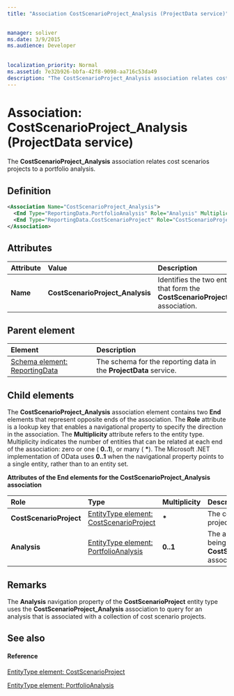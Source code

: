 ```yaml
---
title: "Association CostScenarioProject_Analysis (ProjectData service)"

 
manager: soliver
ms.date: 3/9/2015
ms.audience: Developer
 
 
localization_priority: Normal
ms.assetid: 7e32b926-bbfa-42f8-9098-aa716c53da49
description: "The CostScenarioProject_Analysis association relates cost scenarios projects to a portfolio analysis."
---
```


# Association: CostScenarioProject_Analysis (ProjectData service)

The **CostScenarioProject_Analysis** association relates cost scenarios projects to a portfolio analysis. 
  
## Definition

```XML
<Association Name="CostScenarioProject_Analysis">
  <End Type="ReportingData.PortfolioAnalysis" Role="Analysis" Multiplicity="0..1" />
  <End Type="ReportingData.CostScenarioProject" Role="CostScenarioProject" Multiplicity="*" />
</Association>
```

## Attributes

|**Attribute**|**Value**|**Description**|
|:-----|:-----|:-----|
|**Name** <br/> |**CostScenarioProject_Analysis** <br/> |Identifies the two entity types that form the **CostScenarioProject_Analysis** association.  <br/> |
   
## Parent element

|**Element**|**Description**|
|:-----|:-----|
|[Schema element: ReportingData](schema-reportingdata-projectdata-service.md) <br/> |The schema for the reporting data in the **ProjectData** service.  <br/> |
   
## Child elements

The **CostScenarioProject_Analysis** association element contains two **End** elements that represent opposite ends of the association. The **Role** attribute is a lookup key that enables a navigational property to specify the direction in the association. The **Multiplicity** attribute refers to the entity type. Multiplicity indicates the number of entities that can be related at each end of the association: zero or one ( **0..1**), or many ( **\***). The Microsoft .NET implementation of OData uses **0..1** when the navigational property points to a single entity, rather than to an entity set. 
  
**Attributes of the End elements for the CostScenarioProject_Analysis association**

|**Role**|**Type**|**Multiplicity**|**Description**|
|:-----|:-----|:-----|:-----|
|**CostScenarioProject** <br/> |[EntityType element: CostScenarioProject](entitytype-costscenarioproject-projectdata-service.md) <br/> |**\*** <br/> |The collection of cost scenario projects in the reporting tables.  <br/> |
|**Analysis** <br/> |[EntityType element: PortfolioAnalysis](entitytype-portfolioanalysis-projectdata-service.md) <br/> |**0..1** <br/> |The analysis object that is being referenced in the **CostScenarioProject_Analysis** association.  <br/> |
   
## Remarks

The **Analysis** navigation property of the **CostScenarioProject** entity type uses the **CostScenarioProject_Analysis** association to query for an analysis that is associated with a collection of cost scenario projects. 
  
## See also

#### Reference

[EntityType element: CostScenarioProject](entitytype-costscenarioproject-projectdata-service.md)
  
[EntityType element: PortfolioAnalysis](entitytype-portfolioanalysis-projectdata-service.md)

